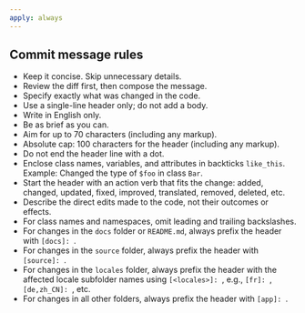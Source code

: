 ```yaml
---
apply: always
---
```


## Commit message rules

- Keep it concise. Skip unnecessary details.
- Review the diff first, then compose the message.
- Specify exactly what was changed in the code.
- Use a single-line header only; do not add a body.
- Write in English only.
- Be as brief as you can.
- Aim for up to 70 characters (including any markup).
- Absolute cap: 100 characters for the header (including any markup).
- Do not end the header line with a dot.
- Enclose class names, variables, and attributes in backticks `like_this`. Example: Changed the type of `$foo` in class `Bar`.
- Start the header with an action verb that fits the change: added, changed, updated, fixed, improved, translated, removed, deleted, etc.
- Describe the direct edits made to the code, not their outcomes or effects.
- For class names and namespaces, omit leading and trailing backslashes.
- For changes in the `docs` folder or `README.md`, always prefix the header with `[docs]: `.
- For changes in the `source` folder, always prefix the header with `[source]: `.
- For changes in the `locales` folder, always prefix the header with the affected locale subfolder names using `[<locales>]: `, e.g., `[fr]: `, `[de,zh_CN]: `, etc.
- For changes in all other folders, always prefix the header with `[app]: `.
